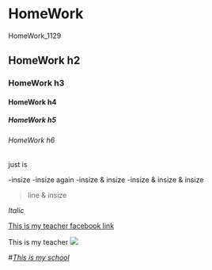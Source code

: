 # HomeWork
HomeWork_1129

## HomeWork h2
### HomeWork h3
#### HomeWork h4
##### HomeWork h5
###### HomeWork h6

just is <p>
  -insize
  -insize again
    -insize & insize
      -insize & insize & insize
  
>line & insize

*Italic*

[This is my teacher facebook link](https://zh-tw.facebook.com/kuyaw.chang)

This is my teacher
![](https://images.1111.com.tw/discussPic/82/51798282_145203545.500258.JPG)
  
#[*This is my school*](https://www.dyu.edu.tw/)
